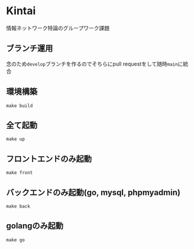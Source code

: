 # Kintai
情報ネットワーク特論のグループワーク課題

## ブランチ運用
念のため`develop`ブランチを作るのでそちらにpull requestをして随時`main`に統合

## 環境構築
```
make build
```

## 全て起動
```
make up
```

## フロントエンドのみ起動
```
make front
```

## バックエンドのみ起動(go, mysql, phpmyadmin)
```
make back
```

## golangのみ起動
```
make go
```
